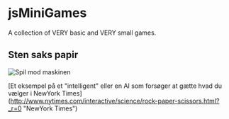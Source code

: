 jsMiniGames
===========

A collection of VERY basic and VERY small games.

Sten saks papir
---------------

![Spil mod maskinen](http://www.thomas-thibault.fr/wp-content/uploads/2013/11/scissors.jpg)

[Et eksempel på et "intelligent" eller en AI som forsøger at gætte hvad du vælger i NewYork Times] (http://www.nytimes.com/interactive/science/rock-paper-scissors.html?_r=0 "NewYork Times")


